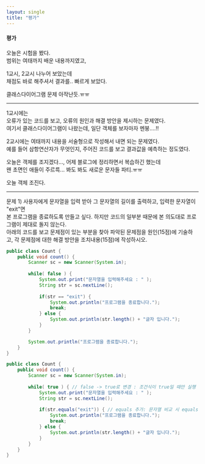 ```yaml
---
layout: single
title: "평가"
---
```

   
#### 평가
오늘은 시험을 봤다.   
범위는 여태까지 배운 내용까지였고,   

1교시, 2교시 나누어 보았는데   
채점도 바로 해주셔서 결과를.. 빠르게 보았다.   

클래스다이어그램 문제 아작난듯.ㅠㅠ   
      
***
1교시에는   
오류가 있는 코드를 보고, 오류의 원인과 해결 방안을 제시하는 문제였다.   
여기서 클래스다이어그램이 나왔는데, 일단 객체를 보자마자 멘붕....!!   

2교시에는 여태까지 내용을 서술형으로 작성해서 내면 되는 문제였다.   
예를 들어 삼항연산자가 무엇인지, 주어진 코드를 보고 결과값을 예측하는 정도였다.   

오늘은 객체를 조지겠다..., 어제 블로그에 정리하면서 복습하긴 했는데   
왠 초면인 애들이 주르륵... 봐도 봐도 새로운 문자들 파티.ㅠㅠ   

오늘 객체 조진다.   
   
***
문제 1) 사용자에게 문자열을 입력 받아 그 문자열의 길이를 출력하고, 입력한 문자열이 "exit"면   
본 프로그램을 종료하도록 만들고 싶다. 하지만 코드의 일부분 때문에 본 의도대로 프로그램이 제대로 돌지 않는다.   
아래의 코드를 보고 문제점이 있는 부분을 찾아 파악된 문제점을 원인(15점)에 기술하고, 각 문제점에 대한 해결 방안을 조치내용(15점)에 작성하시오.   
``` java
public class Count {
	public void count() {
		Scanner sc = new Scanner(System.in);
		
		while( false ) {
			System.out.print("문자열을 입력해주세요 : " );
			String str = sc.nextLine();
			
			if(str == "exit") {
				System.out.println("프로그램을 종료합니다.");
				break;
			} else {
				System.out.println(str.length() + "글자 입니다.");
			}
		}

        System.out.println("프로그램을 종료합니다.");
	}
}
```   
``` java
public class Count {
	public void count() {
		Scanner sc = new Scanner(System.in);
		
		while( true ) { // false -> true로 변경 : 조건식이 true일 때만 실행
			System.out.print("문자열을 입력해주세요 : " );
			String str = sc.nextLine();
			
			if(str.equals("exit")) { // equals 추가: 문자열 비교 시 equals 메서드 사용
				System.out.println("프로그램을 종료합니다.");
				break;
			} else {
				System.out.println(str.length() + "글자 입니다.");
			}
		}
	}
}
```   


